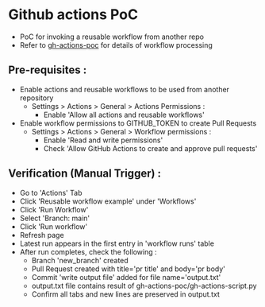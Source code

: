 # Github actions PoC
- PoC for invoking a reusable workflow from another repo
- Refer to [gh-actions-poc](https://github.com/melissafilomeno/gh-actions-poc) for details of workflow processing

## Pre-requisites :
- Enable actions and reusable workflows to be used from another repository
  - Settings > Actions > General > Actions Permissions :
    - Enable 'Allow all actions and reusable workflows' 
- Enable workflow permissions to GITHUB_TOKEN to create Pull Requests
  - Settings > Actions > General > Workflow permissions :
    - Enable 'Read and write permissions'
    - Check 'Allow GitHub Actions to create and approve pull requests'
   
## Verification (Manual Trigger) :
- Go to 'Actions' Tab
- Click 'Reusable workflow example' under 'Workflows'
- Click 'Run Workflow'
- Select 'Branch: main'
- Click 'Run workflow'
- Refresh page
- Latest run appears in the first entry in 'workflow runs' table
- After run completes, check the following :
  - Branch 'new_branch' created
  - Pull Request created with title='pr title' and body='pr body'
  - Commit 'write output file' added for file name='output.txt'
  - output.txt file contains result of gh-actions-poc/gh-actions-script.py
  - Confirm all tabs and new lines are preserved in output.txt
